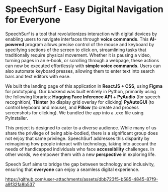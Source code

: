# SpeechSurf - Easy Digital Navigation for Everyone

SpeechSurf is a tool that revolutionizes interaction with digital devices by enabling users to navigate interfaces through **voice commands**. This **AI-powered** program allows precise control of the mouse and keyboard by specifying sections of the screen to click on, streamlining tasks that traditionally require physical movement. Whether it is pausing a video, turning pages in an e-book, or scrolling through a webpage, these actions can now be executed effortlessly with **simple voice commands**. Users can also automate  keyboard presses, allowing them to enter text into search bars and text editors with ease.

We built the landing page of this application in **ReactJS + CSS**, using **Figma** for prototyping. Our backend was built entirely in Python, primarily using the following libraries: **Hugging Face Inference API** + **PyAudio** (for speech recognition), **Tkinter** (to display grid overlay for clicking) **PyAutoGUI** (to control keyboard and mouse), and **Pillow** (to create and process screenshots for clicking). We bundled the app into a .exe file using PyInstaller.

This project is designed to cater to a diverse audience. While many of us share the privilege of being able-bodied, there is a significant group does not enjoy that same privilege. SpeechSurf addresses this disparity by reimagining how people interact with technology, taking into account the needs of handicapped individuals who face **accessibility** challenges. In other words, we empower them with a new **perspective** in exploring life.

Speech Surf aims to bridge the gap between technology and inclusivity, ensuring that **everyone** can enjoy a seamless digital experience.

https://github.com/user-attachments/assets/dbb723f5-b585-4845-87f9-a9f32fa8b537



